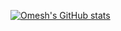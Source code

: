 [![Omesh's GitHub stats](https://github-readme-stats.vercel.app/api?username=omesh-s&show_icons=true&theme=tokyonight)](https://github.com/omesh-s/github-readme-stats)
